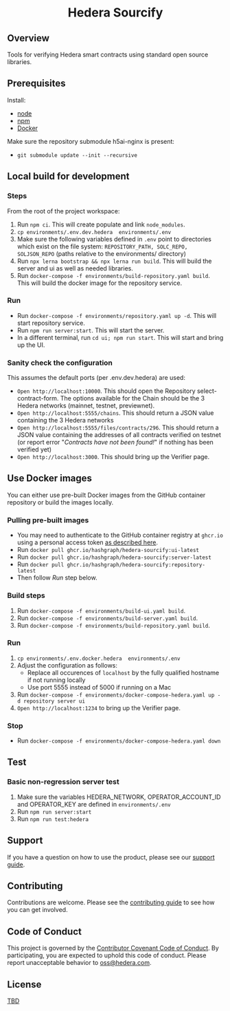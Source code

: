 <div align="center">

# Hedera Sourcify

</div>

## Overview

Tools for verifying Hedera smart contracts using standard open source libraries.

## Prerequisites

Install:
- [node](https://nodejs.org/en/about/)
- [npm](https://www.npmjs.com/)
- [Docker](https://docs.docker.com/engine/reference/commandline/docker/)

Make sure the repository submodule h5ai-nginx is present:
- `git submodule update --init --recursive`

## Local build for development

### Steps

From the root of the project workspace:

1. Run `npm ci`. This will create populate and link `node_modules`.
2. `cp environments/.env.dev.hedera  environments/.env`
3. Make sure the following variables defined in `.env` point to directories which exist on the file system: `REPOSITORY_PATH, SOLC_REPO, SOLJSON_REPO` (paths relative to the environments/ directory)
4. Run `npx lerna bootstrap && npx lerna run build`. This will build the server and ui as well as needed libraries.
5. Run `docker-compose -f environments/build-repository.yaml build`. This will build the docker image for the repository service.

### Run

* Run `docker-compose -f environments/repository.yaml up -d`. This will start repository service.
* Run `npm run server:start`. This will start the server.
* In a different terminal, run `cd ui; npm run start`. This will start and bring up the UI.

### Sanity check the configuration

This assumes the default ports (per .env.dev.hedera) are used:

* `Open http://localhost:10000`. This should open the Repository select-contract-form. The options available for the Chain should be the 3 Hedera networks (mainnet, testnet, previewnet).
* `Open http://localhost:5555/chains`. This should return a JSON value containing the 3 Hedera networks
* `Open http://localhost:5555/files/contracts/296`. This should return a JSON value containing the addresses of all contracts verified on testnet (or report error "_Contracts have not been found!_" if nothing has been verified yet)
* `Open http://localhost:3000`. This should bring up the Verifier page.

## Use Docker images

You can either use pre-built Docker images from the GitHub container repository 
or build the images locally.

### Pulling pre-built images

* You may need to authenticate to the GitHub container registry at `ghcr.io` using a personal access token [as described here](https://docs.github.com/en/packages/working-with-a-github-packages-registry/working-with-the-container-registry).
* Run `docker pull ghcr.io/hashgraph/hedera-sourcify:ui-latest`
* Run `docker pull ghcr.io/hashgraph/hedera-sourcify:server-latest`
* Run `docker pull ghcr.io/hashgraph/hedera-sourcify:repository-latest`
* Then follow _Run_ step below.

### Build steps

1. Run `docker-compose -f environments/build-ui.yaml build`.
2. Run `docker-compose -f environments/build-server.yaml build`.
3. Run `docker-compose -f environments/build-repository.yaml build`.

### Run

1. `cp environments/.env.docker.hedera  environments/.env`
2. Adjust the configuration as follows:
    * Replace all occurences of `localhost` by the fully qualified hostname if not running locally
    * Use port 5555 instead of 5000 if running on a Mac
3. Run `docker-compose -f environments/docker-compose-hedera.yaml up -d repository server ui`
4. `Open http://localhost:1234` to bring up the Verifier page.

### Stop

- Run `docker-compose -f environments/docker-compose-hedera.yaml down`

## Test

### Basic non-regression server test

1. Make sure the variables HEDERA_NETWORK, OPERATOR_ACCOUNT_ID and OPERATOR_KEY are defined in `environments/.env`
2. Run `npm run server:start`
3. Run `npm run test:hedera`

## Support

If you have a question on how to use the product, please see our
[support guide](https://github.com/hashgraph/.github/blob/main/SUPPORT.md).

## Contributing

Contributions are welcome. Please see the
[contributing guide](https://github.com/hashgraph/.github/blob/main/CONTRIBUTING.md)
to see how you can get involved.

## Code of Conduct

This project is governed by the
[Contributor Covenant Code of Conduct](https://github.com/hashgraph/.github/blob/main/CODE_OF_CONDUCT.md). By
participating, you are expected to uphold this code of conduct. Please report unacceptable behavior
to [oss@hedera.com](mailto:oss@hedera.com).

## License

[TBD](LICENSE)
